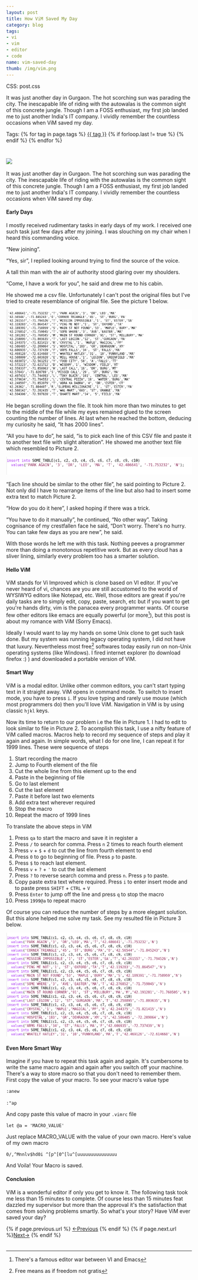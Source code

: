 ```yaml
---
layout: post
title: How ViM Saved My Day
category: blog
tags: 
- vi
- vim
- editor
- code
name: vim-saved-day
thumb: /img/vim.png
---
```


CSS: post.css

It was just another day in Gurgaon. The hot scorching sun was parading the city. The inescapable life of riding with the autowalas is the common sight of this concrete jungle.       Though I am a FOSS enthusiast, my first job landed me to just another India's IT company. I vividly remember the countless occasions when ViM saved my day.
<!-- truncate_here -->

<div>Tags: {% for tag in page.tags %} <a class="mytag" href="/tag/{{ tag }}" title="View posts tagged with &quot;{{ tag }}&quot;">{{ tag }}</a>  {% if forloop.last != true %} {% endif %} {% endfor %} </div>
<div style="clear:both;padding-top:20px;padding-bottom:20px;"></div>

<div>
<img src="{{ root_url }}/img/vim.png" class="thumb">
<p>
It was just another day in Gurgaon. The hot scorching sun was parading the city. The inescapable life of riding with the autowalas is the common sight of this concrete jungle.       Though I am a FOSS enthusiast, my first job landed me to just another India's IT company. I vividly remember the countless occasions when ViM saved my day.
</p>
</div>

#### Early Days

I mostly received rudimentary tasks in early days of my work. I received one such task just few days after my joining. I was slouching on my chair when I heard this commanding voice.

“New joining”.

“Yes, sir”,  I replied looking around trying to find the source of the voice.

A tall thin man with the air of authority stood glaring over my shoulders.

“Come, I have a work for you”, he said and drew me to his cabin.  

He showed me a csv file. Unfortunately I can't post the original files but I've tried to create resemblance of original file. See the picture 1 below.

![Picture1](/img/figure1.png "The CSV file")

He began scrolling down the file. It took him more than two minutes to get to the middle of the file while my eyes remained glued to the screen counting the number of lines. At last when he reached the bottom, deducing my curiosity he said, “It has 2000 lines”.

“All you have to do”, he said, “is to pick each line of this CSV file and paste it to another text file with slight alteration”. He showed me another text file which resembled to Picture 2. 
 
![Picture2](/img/figure2.png "The SQL File")

“Each line should be similar to the other file”, he said pointing to Picture 2.  Not only did I have to rearrange items of the line but also had to insert some extra text to match Picture 2. 

“How do you do it here”, I asked hoping if there was a trick.

“You have to do it manually”, he continued, “No other way”. Taking cognisance of my crestfallen face he said, “Don't worry. There's no hurry. You can take few days as you are new”, he said. 

With those words he left me with this task. Nothing peeves a programmer more than doing a monotonous repetitive work. But as every cloud has a sliver lining, similarly every problem too has a smarter solution.

####  Hello ViM

ViM stands for Vi Improved which is clone based on VI editor. If you've never heard of vi, chances are you are still accustomed to the world of WYSIWYG editors like Notepad, etc. Well, those editors are great if you're daily tasks are to simply edit, copy, paste, search, etc but if you want to get you're hands dirty, vim is the panacea every programmer wants. Of course few other editors like emacs are equally powerful (or more[^1]), but this post is about my romance with ViM (Sorry Emacs). 

Ideally I would want to lay my hands on some Unix clone to get such task done. But my system was running legacy operating system, I did not have that luxury. Nevertheless most free[^2] softwares today easily run on non-Unix operating systems (like Windows). I fired internet explorer (to download firefox :) ) and downloaded a portable version of ViM.

#### Smart Way

ViM is a modal editor. Unlike other common editors, you can't start typing text in it straight away. ViM opens in command mode. To switch to insert mode, you have to press `i`. If you love typing and rarely use mouse (which most programmers do) then you'll love ViM. Navigation in ViM is by using classic `hjkl` keys. 

Now its time to return to our problem i.e the file in Picture 1. I had to edit to look similar to file in Picture 2. To acomplish this task, I use a nifty feature of ViM called macros. Macros help to record my sequence of steps and play it again and again. In simple words, what I do for one line, I can repeat it for 1999 lines. These were sequence of steps

1. Start recording the macro
2. Jump to Fourth element of the file
3. Cut the whole line from this element up to the end
4. Paste in the beginning of file
5. Go to last element
6. Cut the last element 
7. Paste it before last two elements
8. Add extra text wherever required 
9. Stop the macro
10. Repeat the macro of 1999 lines

To translate the above steps in ViM

1. Press `qa` to start the macro and save it in register a
2. Press `/` to search for comma. Press `n` 2 times to reach fourth element
3. Press `v` + `$` + `d` to cut the line from fourth element to end
4. Press `0` to go to beginning of file. Press `p` to paste.
5. Press `$` to reach last element. 
6. Press `v` + `?` + `'` to cut the last element
7. Press `?` to reverse search comma and press `n`. Press `p` to paste.  
8. Copy paste extra text where required. Press `i` to enter insert mode and to paste  press `SHIFT` + `CTRL` + `V`
9. Press `Enter` to jump off the line and press `q` to stop the macro
10. Press `1999@a` to repeat macro

Of course you can reduce the number of steps by a more elegant solution. But this alone helped me solve my task. See my resulted file in Picture 3 below. 

![Picture3](/img/figure3.png "The Result")

#### Even More Smart Way

Imagine if you have to repeat this task again and again. It's cumbersome to write the same macro again and again after you switch off your machine. There's a way to store macro so that you don't need to remember them. First copy the value of your macro. To see your macro's value type

	:anew

	:"ap

And copy paste this value of macro in your `.vimrc` file 

	let @a = 'MACRO_VALUE'

Just replace MACRO_VALUE with the value of your own macro. Here's value of my own macro 

	0/,^Mnnlv$hd0i ^[p^[0^[lu^[uuuuuuuuuuuuuuu


And Voila! Your Macro is saved. 

#### Conclusion

ViM is a wonderful editor if only you get to know it. The following task took me less than 15 minutes to complete. Of course less than 15 minutes feat dazzled my supervisor but more than the approval it's the satisfaction that comes from solving problems smartly. So what's your story? Have ViM ever saved your day? 

<nav class="pagination clear" style="padding-bottom:20px;">
{% if page.previous.url %} <a class="prev-item" href="{{page.previous.url}}" title="Previous Post: {{page.previous.title}}">&larr;Previous</a>   {% endif %}  {% if page.next.url %}<a class="next-item" href="{{page.next.url}}" title="Next Post: {{page.next.title}}">Next&rarr;</a> 	{% endif %}
</nav>

[^1]: There's a famous editor war between VI and Emacs
[^2]: Free means as if freedom not gratis


